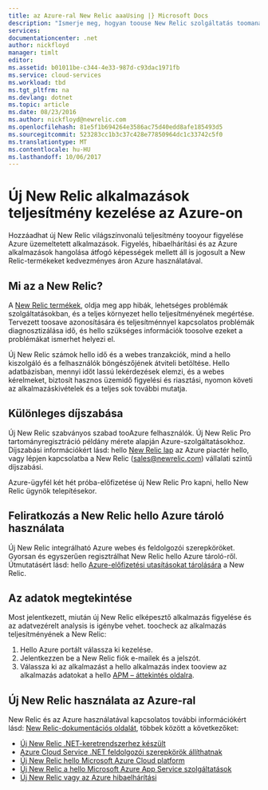 ```yaml
---
title: az Azure-ral New Relic aaaUsing |} Microsoft Docs
description: "Ismerje meg, hogyan toouse New Relic szolgáltatás toomanage hello és figyelése az Azure-alkalmazásában."
services: 
documentationcenter: .net
author: nickfloyd
manager: timlt
editor: 
ms.assetid: b01011be-c344-4e33-987d-c93dac1971fb
ms.service: cloud-services
ms.workload: tbd
ms.tgt_pltfrm: na
ms.devlang: dotnet
ms.topic: article
ms.date: 08/23/2016
ms.author: nickfloyd@newrelic.com
ms.openlocfilehash: 81e5f1b694264e3586ac75d40edd8afe185493d5
ms.sourcegitcommit: 523283cc1b3c37c428e77850964dc1c33742c5f0
ms.translationtype: MT
ms.contentlocale: hu-HU
ms.lasthandoff: 10/06/2017
---
```

# <a name="new-relic-application-performance-management-on-azure"></a>Új New Relic alkalmazások teljesítmény kezelése az Azure-on
Hozzáadhat új New Relic világszínvonalú teljesítmény tooyour figyelése Azure üzemeltetett alkalmazások. Figyelés, hibaelhárítási és az Azure alkalmazások hangolása átfogó képességek mellett áll is jogosult a New Relic-termékeket kedvezményes áron Azure használatával.

## <a name="what-is-new-relic"></a>Mi az a New Relic?
A [New Relic termékek](https://newrelic.com/products), oldja meg app hibák, lehetséges problémák szolgáltatásokban, és a teljes környezet hello teljesítményének megértése. Tervezett toosave azonosítására és teljesítménnyel kapcsolatos problémák diagnosztizálása idő, és hello szükséges információk toosolve ezeket a problémákat ismerhet helyezi el.

Új New Relic számok hello idő és a webes tranzakciók, mind a hello kiszolgáló és a felhasználók böngészőjének átviteli betöltése. Hello adatbázisban, mennyi időt lassú lekérdezések elemzi, és a webes kérelmeket, biztosít hasznos üzemidő figyelési és riasztási, nyomon követi az alkalmazáskivételek és a teljes sok további mutatja. 

## <a name="special-pricing"></a>Különleges díjszabása
Új New Relic szabványos szabad tooAzure felhasználók. Új New Relic Pro tartományregisztráció példány mérete alapján Azure-szolgáltatásokhoz. Díjszabási információkért lásd: hello [New Relic lap](https://azure.microsoft.com/marketplace/partners/newrelic/newrelic/) az Azure piactér hello, vagy lépjen kapcsolatba a New Relic (sales@newrelic.com) vállalati szintű díjszabási.

Azure-ügyfél két hét próba-előfizetése új New Relic Pro kapni, hello New Relic ügynök telepítésekor.

## <a name="sign-up-for-new-relic-using-hello-azure-store"></a>Feliratkozás a New Relic hello Azure tároló használata
Új New Relic integrálható Azure webes és feldolgozói szerepköröket. Gyorsan és egyszerűen regisztrálhat New Relic hello Azure tároló-ről. Útmutatásért lásd: hello [Azure-előfizetési utasításokat tárolására](https://docs.newrelic.com/docs/agents/net-agent/azure-installation/azure-cloud-services#signup) a New Relic.

## <a name="view-your-data"></a>Az adatok megtekintése
Most jelentkezett, miután új New Relic elképesztő alkalmazás figyelése és az adatvezérelt analysis is igénybe vehet. toocheck az alkalmazás teljesítményének a New Relic:

1. Hello Azure portált válassza ki kezelése.
2. Jelentkezzen be a New Relic fiók e-mailek és a jelszót.
3. Válassza ki az alkalmazást a hello alkalmazás index tooview az alkalmazás adatokat a hello [APM – áttekintés oldalra](https://docs.newrelic.com/docs/apm/applications-menu/monitoring/apm-overview-page).

## <a name="using-new-relic-with-azure"></a>Új New Relic használata az Azure-ral
New Relic és az Azure használatával kapcsolatos további információkért lásd: [New Relic-dokumentációs oldalát](https://docs.newrelic.com/docs/agents/net-agent/azure-installation), többek között a következőket: 

* [Új New Relic .NET-keretrendszerhez készült](https://docs.newrelic.com/docs/agents/net-agent/getting-started/new-relic-net)
* [Azure Cloud Service .NET feldolgozói szerepkörök állíthatnak](https://docs.newrelic.com/docs/agents/net-agent/azure-installation/instrument-net-worker-role-azure-cloud-service)
* [Új New Relic hello Microsoft Azure Cloud platform](https://docs.newrelic.com/docs/agents/net-agent/azure-installation/azure-cloud-services)
* [Új New Relic a hello Microsoft Azure App Service szolgáltatások](https://docs.newrelic.com/docs/agents/net-agent/azure-installation/azure-portal)
* [Új New Relic vagy az Azure hibaelhárítási](https://docs.newrelic.com/docs/agents/net-agent/azure-troubleshooting)

